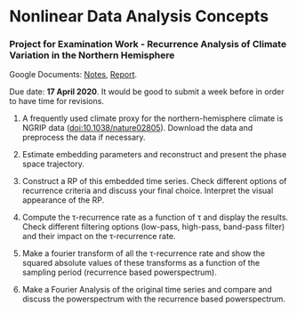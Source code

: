 # Nonlinear Data Analysis Concepts
### Project for Examination Work - Recurrence Analysis of Climate Variation in the Northern Hemisphere

Google Documents: [Notes](https://docs.google.com/document/d/1GeP2keaLKwMI1lgFaSfxPbPcvDsPq4meyfpUxvn72Mw/edit?usp=sharing), [Report](https://docs.google.com/document/d/1m6eyZJPJACYtvp7SruPG9ZwqOg3mxBq4_M77_Bb2XRk/edit?usp=sharing).

Due date: **17 April 2020**. It would be good to submit a week before in order to have time for revisions.

1. A frequently used climate proxy for the northern-hemisphere climate is NGRIP data ([doi:10.1038/nature02805](http://doi.org/10.1038/nature02805)). Download the data and preprocess the data if necessary.

2. Estimate embedding parameters and reconstruct and present the phase space trajectory.

3. Construct a RP of this embedded time series. Check different options of recurrence criteria and discuss your final choice. Interpret the visual appearance of the RP.

4. Compute the τ-recurrence rate as a function of τ and display the results. Check different filtering options (low-pass, high-pass, band-pass filter) and their impact on the τ-recurrence rate.

5. Make a fourier transform of all the τ-recurrence rate and show the squared absolute values of these transforms as a function of the sampling period (recurrence based powerspectrum).

6. Make a Fourier Analysis of the original time series and compare and discuss the powerspectrum with the recurrence based powerspectrum.
